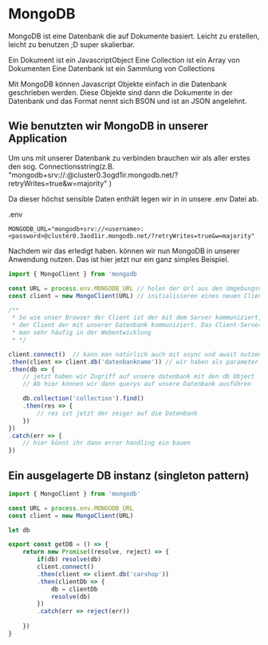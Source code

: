 # MongoDB
MongoDB ist eine Datenbank die auf Dokumente basiert.
Leicht zu erstellen, leicht zu benutzen ;D super skalierbar.

Ein Dokument ist ein JavascriptObject
Eine Collection ist ein Array von Dokumenten
Eine Datenbank ist ein Sammlung von Collections

Mit MongoDB können Javascript Objekte einfach in die Datenbank geschrieben werden.
Diese Objekte sind dann die Dokumente in der Datenbank und das Format nennt sich BSON und ist an JSON angelehnt.

## Wie benutzten wir MongoDB in unserer Application

Um uns mit unserer Datenbank zu verbinden brauchen wir als aller erstes den sog. Connectionsstring(z.B. "mongodb+srv://<username>:<password>@cluster0.3ogd1ir.mongodb.net/?retryWrites=true&w=majority" )

Da dieser höchst sensible Daten enthält legen wir in in unsere .env Datei ab.

.env
```
MONGODB_URL="mongodb+srv://<username>:<password>@cluster0.3aod1ir.mongodb.net/?retryWrites=true&w=majority"
```

Nachdem wir das erledigt haben. können wir nun MongoDB in unserer Anwendung nutzen. Das ist hier jetzt nur ein ganz simples Beispiel.

```javascript
import { MongoClient } from 'mongodb

const URL = process.env.MONGODB_URL // holen der Url aus den Umgebungsvariabeln
const client = new MongoClient(URL) // initialisieren eines neuen Clientes

/**
 * So wie unser Browser der Client ist der mit dem Server kommuniziert, so ist der MongoClient 
 * der Client der mit unserer Datenbank kommuniziert. Das Client-Server Prinzip findet
 * man sehr häufig in der Webentwicklung
 * */

client.connect()  // kann man natürlich auch mit async und await nutzen
.then(client => client.db('datenbankname')) // wir haben als parameter den verbundenen client erhalten
.then(db => {
    // jetzt haben wir Zugriff auf unsere datenbank mit den db Object
    // Ab hier können wir dann querys auf unsere Datenbank ausführen

    db.collection('collection').find()
    .then(res => {
        // res ist jetzt der zeiger auf die Datenbank
    })
})
.catch(err => {
    // hier könnt ihr dann error handling ein bauen
})

```

## Ein ausgelagerte DB instanz (singleton pattern)
```javascript
import { MongoClient } from 'mongodb'

const URL = process.env.MONGODB_URL
const client = new MongoClient(URL)

let db

export const getDB = () => {
    return new Promise((resolve, reject) => {
        if(db) resolve(db)
        client.connect()
        .then(client => client.db('carshop'))
        .then(clientDb => {
            db = clientDb
            resolve(db)
        })
        .catch(err => reject(err))
        
    })
}
```
